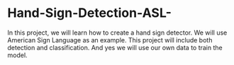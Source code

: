 # Hand-Sign-Detection-ASL-
In this project, we will learn how to create a hand sign detector. We will use American Sign Language as an example. This project will include both detection and classification. And yes we will use our own data to train the model.
